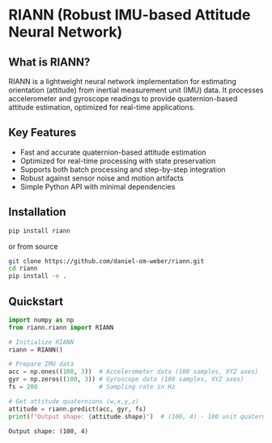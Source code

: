 # RIANN (Robust IMU-based Attitude Neural Network)


<!-- WARNING: THIS FILE WAS AUTOGENERATED! DO NOT EDIT! -->

## What is RIANN?

RIANN is a lightweight neural network implementation for estimating
orientation (attitude) from inertial measurement unit (IMU) data. It
processes accelerometer and gyroscope readings to provide
quaternion-based attitude estimation, optimized for real-time
applications.

## Key Features

- Fast and accurate quaternion-based attitude estimation
- Optimized for real-time processing with state preservation
- Supports both batch processing and step-by-step integration
- Robust against sensor noise and motion artifacts
- Simple Python API with minimal dependencies

## Installation

``` bash
pip install riann
```

or from source

``` bash
git clone https://github.com/daniel-om-weber/riann.git
cd riann
pip install -e .
```

## Quickstart

``` python
import numpy as np
from riann.riann import RIANN

# Initialize RIANN
riann = RIANN()

# Prepare IMU data
acc = np.ones((100, 3))  # Accelerometer data (100 samples, XYZ axes)
gyr = np.zeros((100, 3)) # Gyroscope data (100 samples, XYZ axes)
fs = 200                 # Sampling rate in Hz

# Get attitude quaternions (w,x,y,z)
attitude = riann.predict(acc, gyr, fs)
print(f"Output shape: {attitude.shape}")  # (100, 4) - 100 unit quaternions
```

    Output shape: (100, 4)
